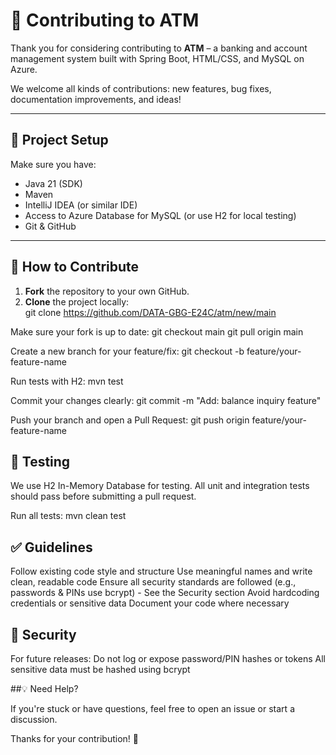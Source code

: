 # 🤝 Contributing to ATM  

Thank you for considering contributing to **ATM** – a banking and account management system built with Spring Boot, HTML/CSS, and MySQL on Azure.  

We welcome all kinds of contributions: new features, bug fixes, documentation improvements, and ideas!  

---

## 🧰 Project Setup  

Make sure you have:  

- Java 21 (SDK)  
- Maven  
- IntelliJ IDEA (or similar IDE)  
- Access to Azure Database for MySQL (or use H2 for local testing)  
- Git & GitHub  

---

## 🚧 How to Contribute  

1. **Fork** the repository to your own GitHub.  
2. **Clone** the project locally:  
git clone https://github.com/DATA-GBG-E24C/atm/new/main

Make sure your fork is up to date:
git checkout main
git pull origin main


Create a new branch for your feature/fix:
git checkout -b feature/your-feature-name


Run tests with H2:
mvn test


Commit your changes clearly:
git commit -m "Add: balance inquiry feature"

Push your branch and open a Pull Request:
git push origin feature/your-feature-name

## 🧪 Testing
We use H2 In-Memory Database for testing. All unit and integration tests should pass before submitting a pull request.

Run all tests:
mvn clean test


## ✅ Guidelines
Follow existing code style and structure
Use meaningful names and write clean, readable code
Ensure all security standards are followed (e.g., passwords & PINs use bcrypt) - See the Security section
Avoid hardcoding credentials or sensitive data
Document your code where necessary


## 🔐 Security
For future releases:
Do not log or expose password/PIN hashes or tokens
All sensitive data must be hashed using bcrypt


##💡 Need Help?

If you're stuck or have questions, feel free to open an issue or start a discussion.

Thanks for your contribution! 🙌
